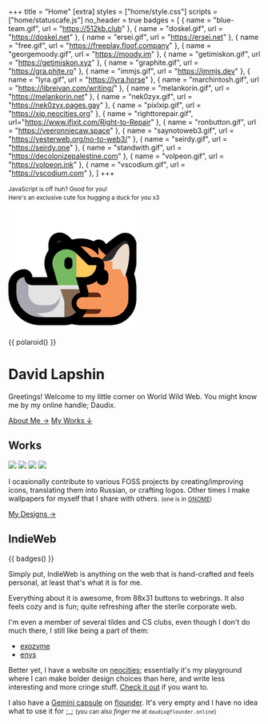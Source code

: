 +++
title = "Home"
[extra]
styles = ["home/style.css"]
scripts = ["home/statuscafe.js"]
no_header = true
badges = [
  { name = "blue-team.gif", url = "https://512kb.club" },
  { name = "doskel.gif", url = "https://doskel.net" },
  { name = "ersei.gif", url = "https://ersei.net" },
  { name = "free.gif", url = "https://freeplay.floof.company" },
  { name = "georgemoody.gif", url = "https://moody.im" },
  { name = "getimiskon.gif", url = "https://getimiskon.xyz" },
  { name = "graphite.gif", url = "https://gra.phite.ro" },
  { name = "immjs.gif", url = "https://immjs.dev" },
  { name = "lyra.gif", url = "https://lyra.horse" },
  { name = "marchintosh.gif", url = "https://libreivan.com/writing/" },
  { name = "melankorin.gif", url = "https://melankorin.net" },
  { name = "nek0zyx.gif", url = "https://nek0zyx.pages.gay" },
  { name = "pixlxip.gif", url = "https://xip.neocities.org" },
  { name = "righttorepair.gif", url="https://www.ifixit.com/Right-to-Repair" },
  { name = "ronbutton.gif", url = "https://veeronniecaw.space" },
  { name = "saynotoweb3.gif", url = "https://yesterweb.org/no-to-web3/" },
  { name = "seirdy.gif", url = "https://seirdy.one" },
  { name = "standwith.gif", url = "https://decolonizepalestine.com" },
  { name = "volpeon.gif", url = "https://volpeon.ink" },
  { name = "vscodium.gif", url = "https://vscodium.com" },
]
+++

<noscript id="noscript">
  <p>
    <small>JavaScript is off huh? Good for you!</small>
    <br />
    <small>Here's an exclusive cute fox hugging a duck for you x3</small>
    <br />
    <img class="transparent no-hover drop-shadow" alt="Neofox hugs a duck." src="neofox-hug-duck.png" />
  </p>
</noscript>

<div id="header">
<div>

{{ polaroid() }}

<div id="title">

# David Lapshin
</div>

Greetings! Welcome to my little corner on World Wild Web. You might know me by my online handle; Daudix.

<div class="buttons start big">
  <a class="suggested" href="/about/">About Me →</a>
  <a href="#works">My Works ↓</a>
</div>
</div>
</div>

## Works

<div>

<div id="icons">
  <img class="transparent no-hover drop-shadow" src="/design/icons/original/de.schmidhuberj.DieBahn.svg" />
  <img class="transparent no-hover drop-shadow" src="/design/icons/original/io.github.tfuxu.Halftone.svg" />
  <img class="transparent no-hover drop-shadow" src="/design/icons/original/org.nickvision.cavalier.svg" />
  <img class="transparent no-hover drop-shadow" src="/design/icons/original/org.nickvision.tagger.svg" />
</div>

<div>

I ocasionally contribute to various FOSS projects by creating/improving icons, translating them into Russian, or crafting logos. Other times I make wallpapers for myself that I share with others. <small>(one is in [GNOME](https://www.gnome.org))</small>

<div class="buttons big">
  <a href="/design/">My Designs →</a>
</div>
</div>

</div>

## IndieWeb

{{ badges() }}

Simply put, IndieWeb is anything on the web that is hand-crafted and feels personal, at least that's what it is for me.

Everything about it is awesome, from 88x31 buttons to webrings. It also feels cozy and is fun; quite refreshing after the sterile corporate web.

I'm even a member of several tildes and CS clubs, even though I don't do much there, I still like being a part of them:

- [exozyme](https://exozy.me)
- [envs](https://envs.net)

Better yet, I have a website on [neocities](https://neocities.org); essentially it's my playground where I can make bolder design choices than here, and write less interesting and more cringe stuff. [Check it out](https://daudix.neocities.org) if you want to.

I also have a [Gemini capsule](gemini://gmi.daudix.one) on [flounder](https://flounder.online). It's very empty and I have no idea what to use it for ;\_; <small>(you can also _finger_ me at `daudix@flounder.online`)</small>
